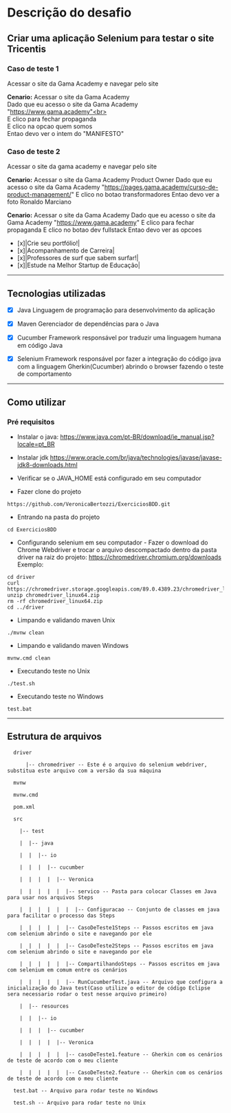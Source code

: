 # Descrição do desafio

## Criar uma aplicação Selenium para testar o site Tricentis
### Caso de teste 1
Acessar o site da Gama Academy e navegar pelo site

**Cenario:** Acessar o site da Gama Academy<br>
    Dado que eu acesso o site da Gama Academy "https://www.gama.academy"<br>  
    E clico para fechar propaganda<br>
    E clico na opcao quem somos<br>
    Entao devo ver o intem do "MANIFESTO"<br>

### Caso de teste 2
Acessar o site da gama academy e navegar pelo site

**Cenario:** Acessar o site da Gama Academy Product Owner
    Dado que eu acesso o site da Gama Academy "https://pages.gama.academy/curso-de-product-management/"
    E clico no botao transformadores
    Entao devo ver a foto Ronaldo Marciano
    
**Cenario:** Acessar o site da Gama Academy 
    Dado que eu acesso o site da Gama Academy "https://www.gama.academy"
    E clico para fechar propaganda
    E clico no botao dev fullstack 
    Entao devo ver as opcoes
- [x]|Crie seu portfólio!|
- [x]|Acompanhamento de Carreira|
- [x]|Professores de surf que sabem surfar!|
- [x]|Estude na Melhor Startup de Educação|
		
---------------------------------------------------------------------------

## Tecnologias utilizadas
- [x] Java
Linguagem de programação para desenvolvimento da aplicação

- [x] Maven
Gerenciador de dependências para o Java

- [x] Cucumber
Framework responsável por traduzir uma linguagem humana em código Java

- [x] Selenium
Framework responsável por fazer a integração do código java com a linguagem Gherkin(Cucumber) abrindo o browser fazendo o teste de comportamento

-----------------------------------------------------------------------------

## Como utilizar
### Pré requisitos

* Instalar o java: https://www.java.com/pt-BR/download/ie_manual.jsp?locale=pt_BR

* Instalar jdk https://www.oracle.com/br/java/technologies/javase/javase-jdk8-downloads.html

* Verificar se o JAVA_HOME está configurado em seu computador

* Fazer clone do projeto
```
https://github.com/VeronicaBertozzi/ExerciciosBDD.git
```
* Entrando na pasta do projeto
```
cd ExerciciosBDD
```
* Configurando selenium em seu computador - Fazer o download do Chrome Webdriver e trocar o arquivo descompactado dentro da pasta driver na raiz do projeto:
https://chromedriver.chromium.org/downloads
Exemplo:
```
cd driver
curl https://chromedriver.storage.googleapis.com/89.0.4389.23/chromedriver_linux64.zip
unzip chromedriver_linux64.zip
rm -rf chromedriver_linux64.zip
cd ../driver
```
* Limpando e validando maven Unix
```
./mvnw clean
```
* Limpando e validando maven Windows
```
mvnw.cmd clean
```
* Executando teste no Unix
```
./test.sh
```
* Executando teste no Windows
```
test.bat
```
----------------------------------------------------------------------
## Estrutura de arquivos
```
  driver 

      |-- chromedriver -- Este é o arquivo do selenium webdriver, substitua este arquivo com a versão da sua máquina

  mvnw

  mvnw.cmd

  pom.xml

  src

    |-- test

    |  |-- java

    |  |  |-- io

    |  |  |  |-- cucumber

    |  |  |  |  |-- Veronica

    |  |  |  |  |  |-- servico -- Pasta para colocar Classes em Java para usar nos arquivos Steps
    
    |  |  |  |  |  |  |-- Configuracao -- Conjunto de classes em java para facilitar o processo das Steps

    |  |  |  |  |  |-- CasoDeTeste1Steps -- Passos escritos em java com selenium abrindo o site e navegando por ele
 
    |  |  |  |  |  |-- CasoDeTeste2Steps -- Passos escritos em java com selenium abrindo o site e navegando por ele
    
    |  |  |  |  |  |-- CompartilhandoSteps -- Passos escritos em java com selenium em comum entre os cenários 
    
    |  |  |  |  |  |-- RunCucumberTest.java -- Arquivo que configura a inicialização do Java test(Caso utilize o editor de código Eclipse sera necessario rodar o test nesse arquivo primeiro)

    |  |-- resources

    |  |  |-- io

    |  |  |  |-- cucumber

    |  |  |  |  |-- Veronica

    |  |  |  |  |  |-- casoDeTeste1.feature -- Gherkin com os cenários de teste de acordo com o meu cliente

    |  |  |  |  |  |-- CasoDeTeste2.feature -- Gherkin com os cenários de teste de acordo com o meu cliente

  test.bat -- Arquivo para rodar teste no Windows
  
  test.sh -- Arquivo para rodar teste no Unix
```

